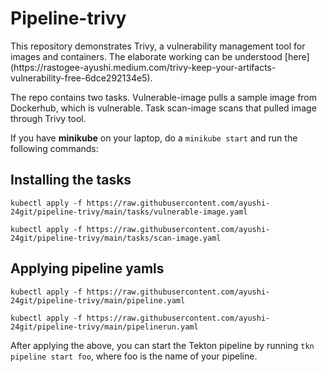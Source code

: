 
<h1>
Pipeline-trivy

</h1>
This repository demonstrates Trivy, a vulnerability management tool for images and containers. The elaborate working can be understood [here](https://rastogee-ayushi.medium.com/trivy-keep-your-artifacts-vulnerability-free-6dce292134e5).  


The repo contains two tasks. Vulnerable-image pulls a sample image from Dockerhub, which is vulnerable. Task scan-image scans that pulled image through Trivy tool.

If you have **minikube** on your laptop, do a `minikube start` and run the following commands:

<h2>Installing the tasks</h2>  


  `kubectl apply -f https://raw.githubusercontent.com/ayushi-24git/pipeline-trivy/main/tasks/vulnerable-image.yaml`  
  
  `kubectl apply -f https://raw.githubusercontent.com/ayushi-24git/pipeline-trivy/main/tasks/scan-image.yaml`  
  


<h2>Applying pipeline yamls</h2>  


  `kubectl apply -f https://raw.githubusercontent.com/ayushi-24git/pipeline-trivy/main/pipeline.yaml`  
  
  `kubectl apply -f https://raw.githubusercontent.com/ayushi-24git/pipeline-trivy/main/pipelinerun.yaml`  
  
After applying the above, you can start the Tekton pipeline by running `tkn pipeline start foo`, where foo is the name of your pipeline.
  
